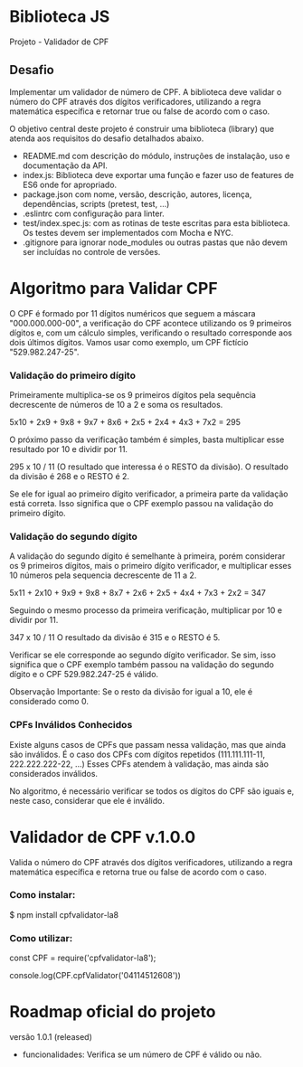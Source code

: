 # Biblioteca JS
Projeto - Validador de CPF

## Desafio
Implementar um validador de número de CPF.
A biblioteca deve validar o número do CPF através dos dígitos verificadores, utilizando a regra matemática específica e retornar true ou false de acordo com o caso.

O objetivo central deste projeto é construir uma biblioteca (library) que atenda aos requisitos do desafio detalhados abaixo.
- README.md com descrição do módulo, instruções de instalação, uso e documentação da API.
- index.js: Biblioteca deve exportar uma função e fazer uso de features de ES6 onde for apropriado.
- package.json com nome, versão, descrição, autores, licença, dependências, scripts (pretest, test, ...)
- .eslintrc com configuração para linter.
- test/index.spec.js: com as rotinas de teste escritas para esta biblioteca. Os testes devem ser implementados com Mocha e NYC.
- .gitignore para ignorar node_modules ou outras pastas que não devem ser incluídas no controle de versões.

# Algoritmo para Validar CPF
O CPF é formado por 11 dígitos numéricos que seguem a máscara "000.000.000-00", a verificação do CPF acontece utilizando os 9 primeiros dígitos e, com um cálculo simples, verificando o resultado corresponde aos dois últimos dígitos.
Vamos usar como exemplo, um CPF fictício "529.982.247-25".

### Validação do primeiro dígito
Primeiramente multiplica-se os 9 primeiros dígitos pela sequência decrescente de números de 10 a 2 e soma os resultados.

5x10  +  2x9  +  9x8  +  9x7  +  8x6  +  2x5  +  2x4  +  4x3  +  7x2  =  295

O próximo passo da verificação também é simples, basta multiplicar esse resultado por 10 e dividir por 11. 

295 x 10 / 11 (O resultado que interessa é o RESTO da divisão).
O resultado da divisão é 268 e o RESTO é 2.

Se ele for igual ao primeiro dígito verificador, a primeira parte da validação está correta.
Isso significa que o CPF exemplo passou na validação do primeiro dígito.

### Validação do segundo dígito
A validação do segundo dígito é semelhante à primeira, porém considerar os 9 primeiros dígitos, mais o primeiro dígito verificador, e multiplicar esses 10 números pela sequencia decrescente de 11 a 2. 

5x11  +  2x10  +  9x9  +  9x8  +  8x7  +  2x6  +  2x5  +  4x4  +  7x3  +  2x2  =  347

Seguindo o mesmo processo da primeira verificação, multiplicar por 10 e dividir por 11.

347 x 10 / 11 
O resultado da divisão é 315 e o RESTO é 5.

Verificar se ele corresponde ao segundo dígito verificador.
Se sim, isso significa que o CPF exemplo também passou na validação do segundo dígito e o CPF 529.982.247-25 é válido.

Observação Importante: Se o resto da divisão for igual a 10, ele é considerado como 0.

### CPFs Inválidos Conhecidos
Existe alguns casos de CPFs que passam nessa validação, mas que ainda são inválidos.
É o caso dos CPFs com dígitos repetidos (111.111.111-11, 222.222.222-22, ...)
Esses CPFs atendem à validação, mas ainda são considerados inválidos.

No algoritmo, é necessário verificar se todos os dígitos do CPF são iguais e, neste caso, considerar que ele é inválido.

# Validador de CPF v.1.0.0
Valida o número do CPF através dos dígitos verificadores, utilizando a regra matemática específica e retorna true ou false de acordo com o caso.

### Como instalar:
$  npm install cpfvalidator-la8

### Como utilizar:
const CPF = require('cpfvalidator-la8');

console.log(CPF.cpfValidator('04114512608'))

# Roadmap oficial do projeto
versão 1.0.1 (released)
- funcionalidades: Verifica se um número de CPF é válido ou não.

